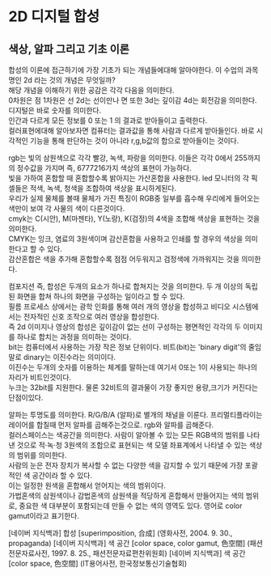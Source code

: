# 2D 디지털 합성 
## 색상, 알파 그리고 기초 이론  

합성의 이론에 접근하기에 가장 기초가 되는 개념들에대해 알아야한다. 이 수업의 과목명인 2d 라는 것의 개념은 무엇일까?  
해당 개념을 이해하기 위한 공감은 각각 다음을 의미한다.  
0차원은 점 1차원은 선 2d는 선이만나 면 또한 3d는 깊이감 4d는 회전감을 의미한다. 디지털은 바로 숫자를 의미한다.  
인간과 다르게 모든 정보를 0 또는 1 의 결과로 받아들이고 출력한다.  
컬러표현에대해 알아보자면 컴퓨터는 결과값을 통해 사람과 다르게 받아들인다. 바로 시각적인 기능을 통해 판단하는 것이 아니라 r,g,b값의 합으로 받아들이는 것이다.  

rgb는 빛의 삼원색으로 각각 빨강, 녹색, 파랑을 의미한다. 이들은 각각 0에서 255까지의 정수값을 가지며 즉, 6777216가지 색상의 표현이 가능하다.  
빛을 가하여 혼합할 때 혼합할수록 밝아지는 가산혼합을 사용한다. led 모니터의 각 픽셀들은 적색, 녹색, 청색을 조합하여 색상을 표시하게된다.  
우리가 실제 물체를 볼때 물체가 가진 특징이 RGB중 일부를 흡수해 우리에게 들어오는 색만이 보여 각 사물의 색이 다른것이다.  
cmyk는 C(시안), M(마젠타), Y(노랑), K(검정)의 4색을 조합해 색상을 표현하는 것을 의미한다.  
CMYK는 잉크, 염료의 3원색이며 감산혼합을 사용하고 인쇄를 할 경우의 색상을 의미한다고 할 수 있다.  
감산혼합은 색을 추가해 혼합할수록 점점 어두워지고 검정색에 가까워지는 것을 의미한다.  

컴포지션 즉, 합성은 두개의 요소가 하나로 합쳐지는 것을 의미한다. 두 개 이상의 독립된 화면을 합쳐 하나의 화면을 구성하는 일이라고 할 수 있다.  
필름 프로세스 상에서는 광학 인화를 통해 여러 개의 영상을 합성하고 비디오 시스템에서는 전자적인 신호 조작으로 여러 영상을 합성한다.  
즉 2d 이미지나 영상의 합성은 깊이감이 없는 선이 구성하는 평면적인 각각의 두 이미지를 하나로 합치는 과정을 의미하는 것이다.  
bit는 컴퓨터에서 사용하는 가장 작은 정보 단위이다. 비트(bit)는 'binary digit'의 줄임말로 dinary는 이진수라는 의미이다.  
이진수는 두개의 숫자를 이용하는 체계를 말하는데 여기서 0또는 1이 사용되는 하나의 자리가 비트인것이다.  
누크는 32bit를 지원한다. 물론 32비트의 결과물이 가장 좋지만 용량,크기가 커진다는 단점이있다.  

알파는 투명도를 의미한다. R/G/B/A (알파)로 별개의 채널을 이룬다. 프리멀티플라이는 레이어를 합칠때 먼저 알파를 곱해주는것으로. rgb와 알파를 곱해준다.  
컬러스페이스는 색공간을 의미한다. 사람이 알아볼 수 있는 모든 RGB색의 범위를 나타낸 것으로 적·녹·청 3원색의 조합으로 표현되는 색 모델 좌표계에서 나타낼 수 있는 색상의 범위를 의미한다.  
사람의 눈은 전자 장치가 복사할 수 없는 다양한 색을 감지할 수 있기 때문에 가장 포괄적인 색 공간이라 할 수 있다.  
이는 일정한 원색을 혼합해서 얻어지는 색의 범위이다.  
가법혼색의 삼원색이나 감법혼색의 삼원색을 적당하게 혼합해서 만들어지는 색의 범위로, 중요한 색 대부분이 포함되는데 만들 수 없는 색의 영역도 있다. 영어로 color gamut이라고 표기한다.  

[네이버 지식백과] 합성 [superimposition, 合成] (영화사전, 2004. 9. 30., propaganda)
[네이버 지식백과] 색 공간 [color space, color gamut, 色空間] (패션전문자료사전, 1997. 8. 25., 패션전문자료편찬위원회)
[네이버 지식백과] 색 공간 [color space, 色空間] (IT용어사전, 한국정보통신기술협회)
